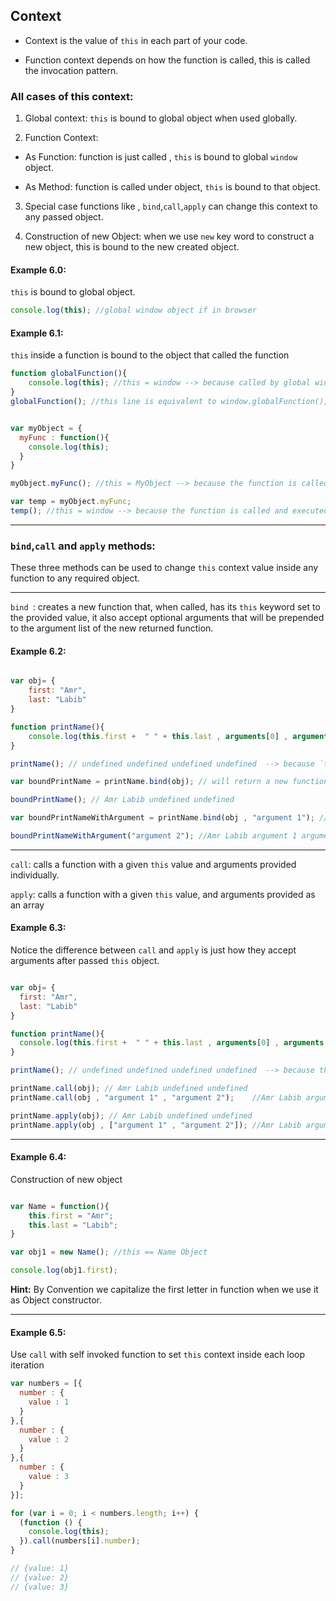## Context
* Context is the value of `this` in each part of your code.

* Function context depends on how the function is called, this is called the invocation pattern.


### All cases of this context:

1. Global context:
`this` is bound to global object when used globally.

2. Function Context:
 * As Function: function is just called , `this` is bound to global `window` object.

 * As Method: function is called under object, `this` is bound to that object.

3. Special case functions like , `bind`,`call`,`apply` can change this context to any passed object.

4. Construction of new Object: when we use `new` key word to construct a new object, this is bound to the new created object.

#### Example 6.0:

`this` is bound to global object.

```javascript
console.log(this); //global window object if in browser
```

#### Example 6.1:

`this` inside a function is bound to the object that called the function

```javascript
function globalFunction(){
	console.log(this); //this = window --> because called by global window object
}
globalFunction(); //this line is equivalent to window.globalFunction();


var myObject = {
  myFunc : function(){
    console.log(this);
  }
}

myObject.myFunc(); //this = MyObject --> because the function is called on myObject

var temp = myObject.myFunc;
temp(); //this = window --> because the function is called and executed from global window object

```

---

### `bind`,`call` and `apply` methods:

These three methods can be used to change `this` context value inside any function to any required object.

---

`bind `: creates a new function that, when called, has its `this` keyword set to the provided value, it also accept optional arguments that will be prepended to the argument list of the new returned function.


#### Example 6.2:

```javascript

var obj= {
	first: "Amr",
	last: "Labib"
}

function printName(){
	console.log(this.first +  " " + this.last , arguments[0] , arguments[1]);
}

printName(); // undefined undefined undefined undefined  --> because `this` is bound to global window object, also we don't have any argument passed to the function

var boundPrintName = printName.bind(obj); // will return a new function with `this` bound to obj

boundPrintName(); // Amr Labib undefined undefined

var boundPrintNameWithArgument = printName.bind(obj , "argument 1"); //will return new function with `this` bound to obj and first argument set to "argument 1"

boundPrintNameWithArgument("argument 2"); //Amr Labib argument 1 argument 2

```

---


`call`: calls a function with a given `this` value and arguments provided individually.

`apply`: calls a function with a given `this` value, and arguments provided as an array

#### Example 6.3:

Notice the difference between `call` and `apply` is just how they accept arguments after passed `this` object.

```javascript

var obj= {
  first: "Amr",
  last: "Labib"
}

function printName(){
  console.log(this.first +  " " + this.last , arguments[0] , arguments[1] );
}

printName(); // undefined undefined undefined undefined  --> because this is bound to global window object, also we don't have any argument passed to the function

printName.call(obj); // Amr Labib undefined undefined
printName.call(obj , "argument 1" , "argument 2");    //Amr Labib argument 1 argument 2

printName.apply(obj); // Amr Labib undefined undefined
printName.apply(obj , ["argument 1" , "argument 2"]); //Amr Labib argument 1 argument 2

```

---

#### Example 6.4:

Construction of new object

```javascript

var Name = function(){
	this.first = "Amr";
	this.last = "Labib";
}

var obj1 = new Name(); //this == Name Object

console.log(obj1.first);

```

**Hint:**
By Convention we capitalize the first letter in function when we use it as Object constructor.

---

#### Example 6.5:

Use `call` with self invoked function to set `this` context inside each loop iteration

```javascript
var numbers = [{
  number : {
  	value : 1
  }
},{
  number : {
  	value : 2
  }
},{
  number : {
  	value : 3
  }
}];

for (var i = 0; i < numbers.length; i++) {
  (function () {
    console.log(this);
  }).call(numbers[i].number);
}

// {value: 1}
// {value: 2}
// {value: 3}

```
